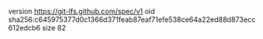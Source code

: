version https://git-lfs.github.com/spec/v1
oid sha256:c645975377d0c1366d371feab87eaf71efe538ce64a22ed88d873ecc612edcb6
size 82

